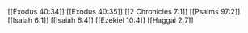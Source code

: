 [[Exodus 40:34]]
[[Exodus 40:35]]
[[2 Chronicles 7:1]]
[[Psalms 97:2]]
[[Isaiah 6:1]]
[[Isaiah 6:4]]
[[Ezekiel 10:4]]
[[Haggai 2:7]]
